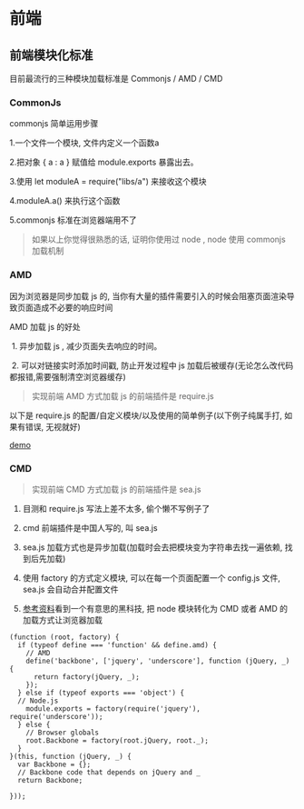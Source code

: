 # 前端

## 前端模块化标准

目前最流行的三种模块加载标准是 Commonjs / AMD / CMD

### CommonJs

commonjs 简单运用步骤

1.一个文件一个模块, 文件内定义一个函数a
  
2.把对象 { a : a } 赋值给 module.exports 暴露出去。
  
3.使用 let moduleA = require("libs/a") 来接收这个模块
  
4.moduleA.a() 来执行这个函数

5.commonjs 标准在浏览器端用不了
  
> 如果以上你觉得很熟悉的话, 证明你使用过 node , node 使用 commonjs 加载机制

### AMD

因为浏览器是同步加载 js 的, 当你有大量的插件需要引入的时候会阻塞页面渲染导致页面造成不必要的响应时间

AMD 加载 js 的好处

  1. 异步加载 js , 减少页面失去响应的时间。
  
  2. 可以对链接实时添加时间戳, 防止开发过程中 js 加载后被缓存(无论怎么改代码都报错,需要强制清空浏览器缓存)  
  
> 实现前端 AMD 方式加载 js 的前端插件是 require.js

以下是 require.js 的配置/自定义模块/以及使用的简单例子(以下例子纯属手打, 如果有错误, 无视就好)

[demo](https://github.com/buildlove/SkillTree/blob/master/require-demo.js)

### CMD

> 实现前端 CMD 方式加载 js 的前端插件是 sea.js

1. 目测和 require.js 写法上差不太多, 偷个懒不写例子了

2. cmd 前端插件是中国人写的, 叫 sea.js

3. sea.js 加载方式也是异步加载(加载时会去把模块变为字符串去找一遍依赖, 找到后先加载)

4. 使用 factory 的方式定义模块, 可以在每一个页面配置一个 config.js 文件, sea.js 会自动合并配置文件

5. [参考资料](http://tinyambition.com/HelloSea.js/index.html)看到一个有意思的黑科技, 把 node 模块转化为 CMD 或者 AMD 的加载方式让浏览器加载

```
(function (root, factory) {
  if (typeof define === 'function' && define.amd) {
    // AMD
    define('backbone', ['jquery', 'underscore'], function (jQuery, _) {
      return factory(jQuery, _);
    });
  } else if (typeof exports === 'object') {
  // Node.js
    module.exports = factory(require('jquery'), require('underscore'));
  } else {
    // Browser globals
    root.Backbone = factory(root.jQuery, root._);
  }
}(this, function (jQuery, _) {
  var Backbone = {};
  // Backbone code that depends on jQuery and _
  return Backbone;

}));
```
